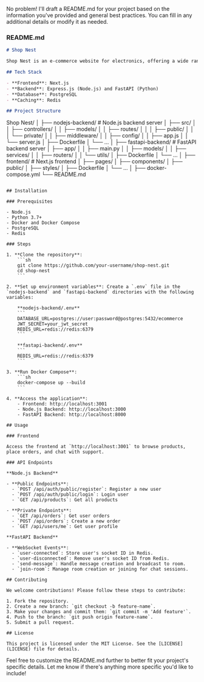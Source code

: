 No problem! I'll draft a README.md for your project based on the information you've provided and general best practices. You can fill in any additional details or modify it as needed.

### README.md

```markdown
# Shop Nest

Shop Nest is an e-commerce website for electronics, offering a wide range of products including phones, laptops, PC gaming equipment, mouses, chairs, controllers, and more.

## Tech Stack

- **Frontend**: Next.js
- **Backend**: Express.js (Node.js) and FastAPI (Python)
- **Database**: PostgreSQL
- **Caching**: Redis

## Project Structure

```
Shop Nest/
│
├── nodejs-backend/          # Node.js backend server
│   ├── src/
│   │   ├── controllers/
│   │   ├── models/
│   │   ├── routes/
│   │   │   ├── public/
│   │   │   └── private/
│   │   ├── middleware/
│   │   ├── config/
│   │   ├── app.js
│   │   └── server.js
│   ├── Dockerfile
│   └── ...
│
├── fastapi-backend/         # FastAPI backend server
│   ├── app/
│   │   ├── main.py
│   │   ├── models/
│   │   ├── services/
│   │   ├── routers/
│   │   └── utils/
│   ├── Dockerfile
│   └── ...
│
├── frontend/                # Next.js frontend
│   ├── pages/
│   ├── components/
│   ├── public/
│   ├── styles/
│   ├── Dockerfile
│   └── ...
│
├── docker-compose.yml
└── README.md
```

## Installation

### Prerequisites

- Node.js
- Python 3.7+
- Docker and Docker Compose
- PostgreSQL
- Redis

### Steps

1. **Clone the repository**:
    ```sh
    git clone https://github.com/your-username/shop-nest.git
    cd shop-nest
    ```

2. **Set up environment variables**: Create a `.env` file in the `nodejs-backend` and `fastapi-backend` directories with the following variables:

    **nodejs-backend/.env**
    ```
    DATABASE_URL=postgres://user:password@postgres:5432/ecommerce
    JWT_SECRET=your_jwt_secret
    REDIS_URL=redis://redis:6379
    ```

    **fastapi-backend/.env**
    ```
    REDIS_URL=redis://redis:6379
    ```

3. **Run Docker Compose**:
    ```sh
    docker-compose up --build
    ```

4. **Access the application**:
    - Frontend: http://localhost:3001
    - Node.js Backend: http://localhost:3000
    - FastAPI Backend: http://localhost:8000

## Usage

### Frontend

Access the frontend at `http://localhost:3001` to browse products, place orders, and chat with support.

### API Endpoints

**Node.js Backend**

- **Public Endpoints**:
  - `POST /api/auth/public/register`: Register a new user
  - `POST /api/auth/public/login`: Login user
  - `GET /api/products`: Get all products

- **Private Endpoints**:
  - `GET /api/orders`: Get user orders
  - `POST /api/orders`: Create a new order
  - `GET /api/users/me`: Get user profile

**FastAPI Backend**

- **WebSocket Events**:
  - `user-connected`: Store user's socket ID in Redis.
  - `user-disconnected`: Remove user's socket ID from Redis.
  - `send-message`: Handle message creation and broadcast to room.
  - `join-room`: Manage room creation or joining for chat sessions.

## Contributing

We welcome contributions! Please follow these steps to contribute:

1. Fork the repository.
2. Create a new branch: `git checkout -b feature-name`.
3. Make your changes and commit them: `git commit -m 'Add feature'`.
4. Push to the branch: `git push origin feature-name`.
5. Submit a pull request.

## License

This project is licensed under the MIT License. See the [LICENSE](LICENSE) file for details.
```

Feel free to customize the README.md further to better fit your project's specific details. Let me know if there's anything more specific you'd like to include!